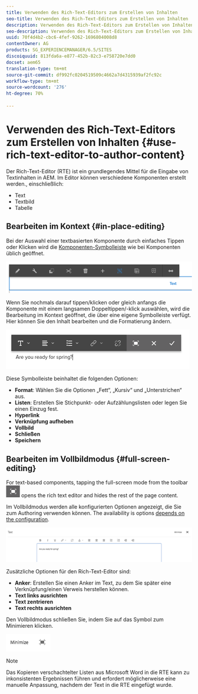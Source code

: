 ```yaml
---
title: Verwenden des Rich-Text-Editors zum Erstellen von Inhalten
seo-title: Verwenden des Rich-Text-Editors zum Erstellen von Inhalten
description: Verwenden des Rich-Text-Editors zum Erstellen von Inhalten
seo-description: Verwenden des Rich-Text-Editors zum Erstellen von Inhalten
uuid: 70f4d4b2-cbc6-4fef-9262-1696804008d8
contentOwner: AG
products: SG_EXPERIENCEMANAGER/6.5/SITES
discoiquuid: 813fda6a-e877-452b-82c3-e758720e7dd0
docset: aem65
translation-type: tm+mt
source-git-commit: df992fc0204519509c4662a7d4315939af2fc92c
workflow-type: tm+mt
source-wordcount: '276'
ht-degree: 70%

---
```



# Verwenden des Rich-Text-Editors zum Erstellen von Inhalten {#use-rich-text-editor-to-author-content}

Der Rich-Text-Editor (RTE) ist ein grundlegendes Mittel für die Eingabe von Textinhalten in AEM. Im Editor können verschiedene Komponenten erstellt werden., einschließlich:

* Text
* Textbild
* Tabelle

## Bearbeiten im Kontext {#in-place-editing}

Bei der Auswahl einer textbasierten Komponente durch einfaches Tippen oder Klicken wird die [Komponenten-Symbolleiste](/help/sites-authoring/editing-content.md#edit-configure-copy-cut-delete-paste) wie bei Komponenten üblich geöffnet.

![screen_shot_2018-03-21at163054](assets/screen_shot_2018-03-21at163054.png)

Wenn Sie nochmals darauf tippen/klicken oder gleich anfangs die Komponente mit einem langsamen Doppeltippen/-klick auswählen, wird die Bearbeitung im Kontext geöffnet, die über eine eigene Symbolleiste verfügt. Hier können Sie den Inhalt bearbeiten und die Formatierung ändern.

![screen_shot_2018-03-21at163214](assets/screen_shot_2018-03-21at163214.png)

Diese Symbolleiste beinhaltet die folgenden Optionen:

* **Format**: Wählen Sie die Optionen „Fett“, „Kursiv“ und „Unterstrichen“ aus.
* **Listen**: Erstellen Sie Stichpunkt- oder Aufzählungslisten oder legen Sie einen Einzug fest.
* **Hyperlink**
* **Verknüpfung aufheben**
* **Vollbild**
* **Schließen**
* **Speichern**

## Bearbeiten im Vollbildmodus {#full-screen-editing}

For text-based components, tapping the full-screen mode from the toolbar ![](do-not-localize/screen_shot_2018-03-21at163236.png) opens the rich text editor and hides the rest of the page content.

Im Vollbildmodus werden alle konfigurierten Optionen angezeigt, die Sie zum Authoring verwenden können. The availability is options [depends on the configuration](/help/sites-administering/rich-text-editor.md).

![screen_shot_2018-03-21at163248](assets/screen_shot_2018-03-21at163248.png)

Zusätzliche Optionen für den Rich-Text-Editor sind:

* **Anker**: Erstellen Sie einen Anker im Text, zu dem Sie später eine Verknüpfung/einen Verweis herstellen können.
* **Text links ausrichten**
* **Text zentrieren**
* **Text rechts ausrichten**

Den Vollbildmodus schließen Sie, indem Sie auf das Symbol zum Minimieren klicken.

![screen_shot_2018-03-21at163323](assets/screen_shot_2018-03-21at163323.png)

>[!NOTE]
>
>Das Kopieren verschachtelter Listen aus Microsoft Word in die RTE kann zu inkonsistenten Ergebnissen führen und erfordert möglicherweise eine manuelle Anpassung, nachdem der Text in die RTE eingefügt wurde.
